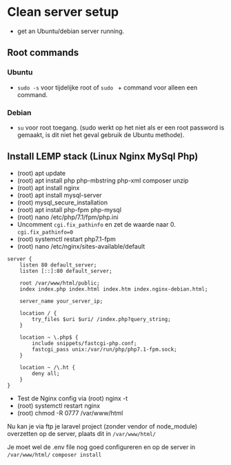 # Clean server setup
* get an Ubuntu/debian server running.

## Root commands
### Ubuntu
* `sudo -s` voor tijdelijke root of `sudo ` + command voor alleen een command.

### Debian
* `su` voor root toegang. (sudo werkt op het niet als er een root password is gemaakt, is dit niet het geval gebruik de Ubuntu methode).

## Install LEMP stack (Linux Nginx MySql Php)
* (root) apt update
* (root) apt install php php-mbstring php-xml composer unzip
* (root) apt install nginx
* (root) apt install mysql-server
* (root) mysql_secure_installation
* (root) apt install php-fpm php-mysql
* (root) nano /etc/php/7.1/fpm/php.ini
* Uncomment `cgi.fix_pathinfo` en zet de waarde naar 0. `cgi.fix_pathinfo=0`
* (root) systemctl restart php7.1-fpm
* (root) nano /etc/nginx/sites-available/default
```
server {
    listen 80 default_server;
    listen [::]:80 default_server;

    root /var/www/html/public;
    index index.php index.html index.htm index.nginx-debian.html;

    server_name your_server_ip;

    location / {
        try_files $uri $uri/ /index.php?query_string;
    }

    location ~ \.php$ {
        include snippets/fastcgi-php.conf;
        fastcgi_pass unix:/var/run/php/php7.1-fpm.sock;
    }

    location ~ /\.ht {
        deny all;
    }
}
```
* Test de Nginx config via (root) nginx -t
* (root) systemctl restart nginx
* (root) chmod -R 0777 /var/www/html

Nu kan je via ftp je laravel project (zonder vendor of node_module) overzetten op de server, plaats dit in `/var/www/html/`

Je moet wel de .env file nog goed configureren en op de server in `/var/www/html/` `composer install` 
